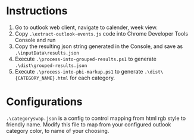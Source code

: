 # Instructions
1. Go to outlook web client, navigate to calender, week view. 
2. Copy `.\extract-outlook-events.js` code into Chrome Developer Tools Console and run
3. Copy the resulting json string generated in the Console, and save as `.\inputData\results.json`
4. Execute `.\process-into-grouped-results.ps1` to generate `.\dist\grouped-results.json`
5. Execute `.\process-into-pbi-markup.ps1` to generate `.\dist\{CATEGORY_NAME}.html` for each category. 

# Configurations
`.\categoryswap.json` is a config to control mapping from html rgb style to friendly name. Modify this file to map from your configured outlook category color, to name of your choosing.  
